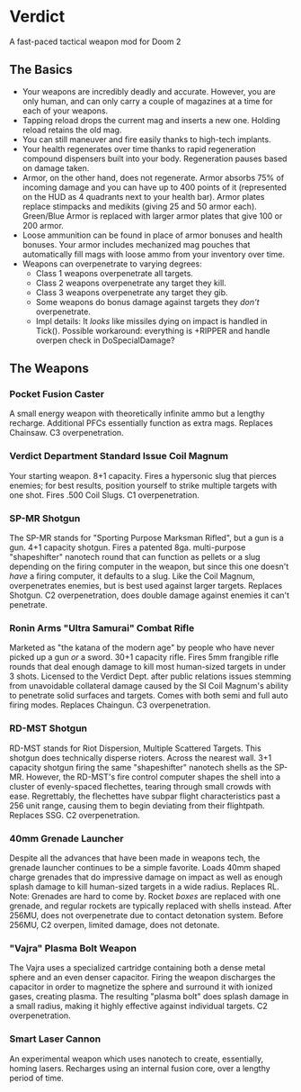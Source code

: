 # Verdict
A fast-paced tactical weapon mod for Doom 2

## The Basics
- Your weapons are incredibly deadly and accurate. However, you are only human, and can only carry a couple of magazines at a time for each of your weapons.
- Tapping reload drops the current mag and inserts a new one. Holding reload retains the old mag.
- You can still maneuver and fire easily thanks to high-tech implants.
- Your health regenerates over time thanks to rapid regeneration compound dispensers built into your body. Regeneration pauses based on damage taken.
- Armor, on the other hand, does not regenerate. Armor absorbs 75% of incoming damage and you can have up to 400 points of it (represented on the HUD as 4 quadrants next to your health bar). Armor plates replace stimpacks and medikits (giving 25 and 50 armor each). Green/Blue Armor is replaced with larger armor plates that give 100 or 200 armor.
- Loose ammunition can be found in place of armor bonuses and health bonuses. Your armor includes mechanized mag pouches that automatically fill mags with loose ammo from your inventory over time.
- Weapons can overpenetrate to varying degrees:
    - Class 1 weapons overpenetrate all targets.
    - Class 2 weapons overpenetrate any target they kill.
    - Class 3 weapons overpenetrate any target they gib.
    - Some weapons do bonus damage against targets they *don't* overpenetrate.
    - Impl details: It *looks* like missiles dying on impact is handled in Tick(). Possible workaround: everything is +RIPPER and handle overpen check in DoSpecialDamage?
## The Weapons
### Pocket Fusion Caster
A small energy weapon with theoretically infinite ammo but a lengthy recharge. Additional PFCs essentially function as extra mags. Replaces Chainsaw. C3 overpenetration.
### Verdict Department Standard Issue Coil Magnum
Your starting weapon. 8+1 capacity. Fires a hypersonic slug that pierces enemies; for best results, position yourself to strike multiple targets with one shot. Fires .500 Coil Slugs. C1 overpenetration.
### SP-MR Shotgun
The SP-MR stands for "Sporting Purpose Marksman Rifled", but a gun is a gun. 4+1 capacity shotgun. Fires a patented 8ga. multi-purpose "shapeshifter" nanotech round that can function as pellets or a slug depending on the firing computer in the weapon, but since this one doesn't *have* a firing computer, it defaults to a slug. Like the Coil Magnum, overpenetrates enemies, but is best used against larger targets. Replaces Shotgun. C2 overpenetration, does double damage against enemies it can't penetrate.
### Ronin Arms "Ultra Samurai" Combat Rifle
Marketed as "the katana of the modern age" by people who have never picked up a gun *or* a sword. 30+1 capacity rifle. Fires 5mm frangible rifle rounds that deal enough damage to kill most human-sized targets in under 3 shots. Licensed to the Verdict Dept. after public relations issues stemming from unavoidable collateral damage caused by the SI Coil Magnum's ability to penetrate solid surfaces and targets. Comes with both semi and full auto firing modes. Replaces Chaingun. C3 overpenetration.
### RD-MST Shotgun
RD-MST stands for Riot Dispersion, Multiple Scattered Targets. This shotgun does technically disperse rioters. Across the nearest wall. 3+1 capacity shotgun firing the same "shapeshifter" nanotech shells as the SP-MR. However, the RD-MST's fire control computer shapes the shell into a cluster of evenly-spaced flechettes, tearing through small crowds with ease. Regrettably, the flechettes have subpar flight characteristics past a 256 unit range, causing them to begin deviating from their flightpath. Replaces SSG. C2 overpenetration.
### 40mm Grenade Launcher
Despite all the advances that have been made in weapons tech, the grenade launcher continues to be a simple favorite. Loads 40mm shaped charge grenades that do impressive damage on impact as well as enough splash damage to kill human-sized targets in a wide radius. Replaces RL. Note: Grenades are hard to come by. Rocket *boxes* are replaced with one grenade, and regular rockets are typically replaced with shells instead. After 256MU, does not overpenetrate due to contact detonation system. Before 256MU, C2 overpen, limited damage, does not detonate.
### "Vajra" Plasma Bolt Weapon
The Vajra uses a specialized cartridge containing both a dense metal sphere and an even denser capacitor. Firing the weapon discharges the capacitor in order to magnetize the sphere and surround it with ionized gases, creating plasma. The resulting "plasma bolt" does splash damage in a small radius, making it highly effective against individual targets. C2 overpenetration.
### Smart Laser Cannon
An experimental weapon which uses nanotech to create, essentially, homing lasers. Recharges using an internal fusion core, over a lengthy period of time.